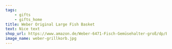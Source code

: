```yaml
---
tags:
    - gifts
    - gifts_home
title: Weber Original Large Fish Basket
text: Nice text
shop_url: https://www.amazon.de/Weber-6471-Fisch-Gemüsehalter-groß/dp/B005LR7R6W
image_name: weber-grillkorb.jpg
---
```

